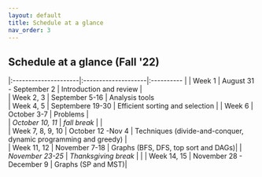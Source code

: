 ```yaml
---
layout: default 
title: Schedule at a glance
nav_order: 3
---
```


## Schedule at a glance (Fall '22)

|:---------------------|:--------------------|:---------- |
| Week 1       |  August 31 - September 2    | Introduction and review |                  
| Week 2, 3    |  September 5-16 | Analysis tools                  
| Week 4, 5    |  Septembere 19-30   | Efficient sorting and selection |
| Week 6       |  October 3-7      | Problems     |      
| _October 10, 11_ | _fall break_  |                  |              
| Week 7, 8, 9, 10     |  October 12 -Nov 4  | Techniques (divide-and-conquer, dynamic programming and greedy) |                           
| Week 11, 12  |  November 7-18 | Graphs  (BFS, DFS, top sort and DAGs)|
| _November 23-25_             | _Thanksgiving break_ | | 
| Week 14, 15  |  November 28 - December 9 | Graphs (SP and MST)|

